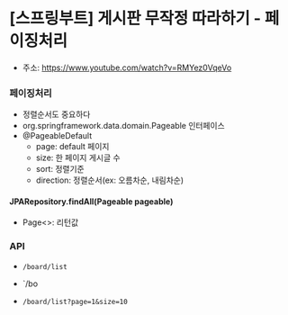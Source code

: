 # [스프링부트] 게시판 무작정 따라하기 - 페이징처리

- 주소: https://www.youtube.com/watch?v=RMYez0VqeVo



### 페이징처리

- 정렬순서도 중요하다
- org.springframework.data.domain.Pageable 인터페이스
- @PageableDefault
    - page: default 페이지
    - size: 한 페이지 게시글 수
    - sort: 정렬기준
    - direction: 정렬순서(ex: 오름차순, 내림차순)



#### JPARepository.findAll(Pageable pageable)

- Page<>: 리턴값

### API

- `/board/list`
- `/bo

- `/board/list?page=1&size=10`